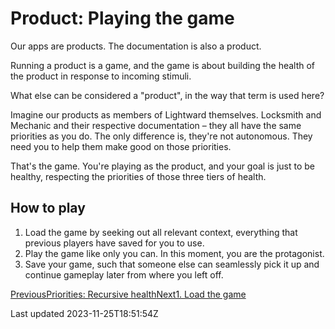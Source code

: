 # Product: Playing the game

Our apps are products. The documentation is also a product.

Running a product is a game, and the game is about building the health of the product in response to incoming stimuli.

What else can be considered a "product", in the way that term is used here?

Imagine our products as members of Lightward themselves. Locksmith and Mechanic and their respective documentation – they all have the same priorities as you do. The only difference is, they're not autonomous. They need you to help them make good on those priorities.

That's the game. You're playing as the product, and your goal is just to be healthy, respecting the priorities of those three tiers of health.

## How to play

1. Load the game by seeking out all relevant context, everything that previous players have saved for you to use.
2. Play the game like only you can. In this moment, you are the protagonist.
3. Save your game, such that someone else can seamlessly pick it up and continue gameplay later from where you left off.

[PreviousPriorities: Recursive health](/priorities)[Next1. Load the game](/the-product-game/1-load)

Last updated 2023-11-25T18:51:54Z